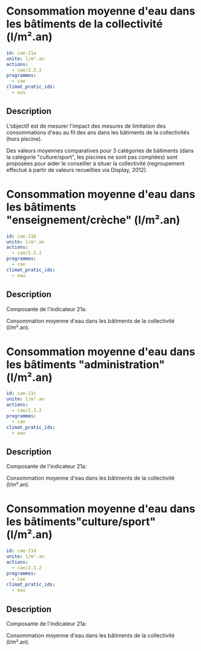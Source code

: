 # Consommation moyenne d'eau dans les bâtiments de la collectivité (l/m².an)
```yaml
id: cae-21a
unite: l/m².an
actions:
  - cae/2.3.2
programmes:
  - cae
climat_pratic_ids:
  - eau
```
## Description
L'objectif est de mesurer l'impact des mesures de limitation des consommations d'eau au fil des ans dans les bâtiments de la collectivités (hors piscine).

Des valeurs moyennes comparatives pour 3 catégories de bâtiments (dans la catégorie "culture/sport", les piscines ne sont pas comptées) sont proposées pour aider le conseiller à situer la collectivité (regroupement effectué à partir de valeurs recueillies via Display, 2012).




# Consommation moyenne d'eau dans les bâtiments "enseignement/crèche" (l/m².an)
```yaml
id: cae-21b
unite: l/m².an
actions:
  - cae/2.3.2
programmes:
  - cae
climat_pratic_ids:
  - eau
```
## Description
Composante de l'indicateur 21a:

Consommation moyenne d'eau dans les bâtiments de la collectivité (l/m².an).




# Consommation moyenne d'eau dans les bâtiments "administration" (l/m².an)
```yaml
id: cae-21c
unite: l/m².an
actions:
  - cae/2.3.2
programmes:
  - cae
climat_pratic_ids:
  - eau
```
## Description
Composante de l'indicateur 21a:

Consommation moyenne d'eau dans les bâtiments de la collectivité (l/m².an).




# Consommation moyenne d'eau dans les bâtiments"culture/sport" (l/m².an)
```yaml
id: cae-21d
unite: l/m².an
actions:
  - cae/2.3.2
programmes:
  - cae
climat_pratic_ids:
  - eau
```
## Description
Composante de l'indicateur 21a:

Consommation moyenne d'eau dans les bâtiments de la collectivité (l/m².an).




